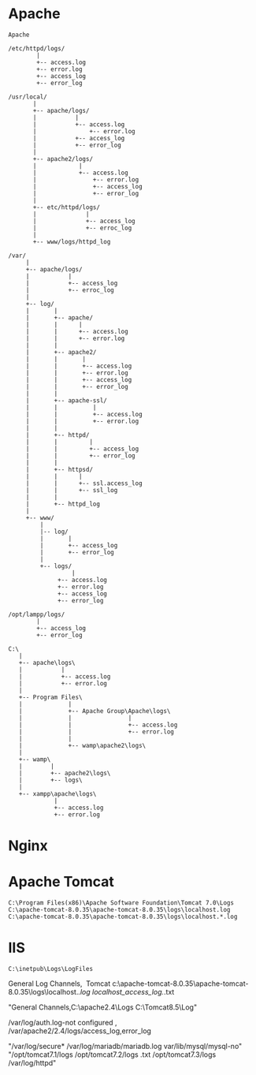 # Apache
```
Apache

/etc/httpd/logs/
		|
		+-- access.log
		+-- error.log
		+-- access_log
		+-- error_log

/usr/local/
	   |
	   +-- apache/logs/
	   |		   |
	   |	 	   +-- access.log
	   |               +-- error.log
	   |       	   +-- access_log
	   |       	   +-- error_log
	   |
	   +-- apache2/logs/
	   |		    |
	   |	 	    +-- access.log
	   |                +-- error.log
	   |                +-- access_log
	   |                +-- error_log
	   |
	   +-- etc/httpd/logs/
	   |		      |
	   |	 	      +-- access_log
	   |       	      +-- erroc_log
	   |
	   +-- www/logs/httpd_log

/var/
     |
     +-- apache/logs/
     |		     |
     |		     +-- access_log
     |		     +-- erroc_log
     |
     +-- log/
     |	     |
     |	     +-- apache/
     |	     |		|
     |	     |		+-- access.log
     |	     |		+-- error.log
     |	     |
     |	     +-- apache2/
     |	     |		 |
     |	     |		 +-- access.log
     |	     |		 +-- error.log
     |	     |		 +-- access_log
     |	     |		 +-- error_log
     |	     |
     |	     +-- apache-ssl/
     |	     |		    |
     |	     |		    +-- access.log
     |	     |		    +-- error.log
     |	     |
     |	     +-- httpd/
     |	     |	       |
     |	     |	       +-- access_log
     |	     |	       +-- error_log
     |	     |
     |	     +-- httpsd/
     |	     |		|
     |	     |		+-- ssl.access_log
     |	     |		+-- ssl_log
     |	     |
     |	     +-- httpd_log
     |
     +-- www/
	     |
	     |-- log/
	     |	     |
	     |	     +-- access_log
	     |	     +-- error_log
	     |
	     +-- logs/
	     	      |
	 	      +-- access.log
		      +-- error.log
	  	      +-- access_log
	 	      +-- error_log

/opt/lampp/logs/
		|
		+-- access_log
		+-- error_log
```
```
C:\
   |
   +-- apache\logs\
   |		   |
   |		   +-- access.log
   |		   +-- error.log
   |
   +-- Program Files\
   |		     |
   |		     +-- Apache Group\Apache\logs\
   |	   	     |				  |
   |  		     |				  +-- access.log
   |	   	     |				  +-- error.log
   |		     |
   |		     +-- wamp\apache2\logs\
   |
   +-- wamp\
   |	    |
   |	    +-- apache2\logs\
   |	    +-- logs\
   |
   +-- xampp\apache\logs\
   			 |
   			 +-- access.log
   			 +-- error.log
```
# Nginx

# Apache Tomcat
```
C:\Program Files(x86)\Apache Software Foundation\Tomcat 7.0\Logs
C:\apache-tomcat-8.0.35\apache-tomcat-8.0.35\logs\localhost.log
C:\apache-tomcat-8.0.35\apache-tomcat-8.0.35\logs\localhost.*.log
```
# IIS
```
C:\inetpub\Logs\LogFiles
```


General Log Channels,  Tomcat c:\apache-tomcat-8.0.35\apache-tomcat-8.0.35\logs\localhost.*.log   localhost_access_log.*.txt


"General Channels,C:\apache2.4\Logs
C:\Tomcat8.5\Log"


/var/log/auth.log-not configured , /var/apache2/2.4/logs/access_log,error_log



"/var/log/secure*
/var/log/mariadb/mariadb.log
var/lib/mysql/mysql-no"
"/opt/tomcat7.1/logs
/opt/tomcat7.2/logs .txt
/opt/tomcat7.3/logs
/var/log/httpd"

